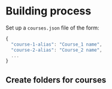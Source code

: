 # Building process

Set up a `courses.json` file of the form:

```js
{
  "course-1-alias": "Course_1 name",
  "course-2-alias": "Course_2 name",
  ...
}
```

## Create folders for courses

